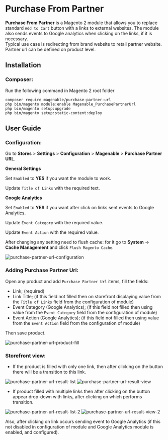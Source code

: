 # Purchase From Partner

**Purchase From Partner** is a Magento 2 module that allows you to replace standard `Add to Cart` button with a links to external websites. The module also sends events to Google analytics when clicking on the links, if it is necessary.<br>
Typical use case is redirecting from brand website to retail partner website. Partner url can be defined on product level.


## Installation

### Composer:

Run the following command in Magento 2 root folder

```
composer require magenable/purchase-partner-url
php bin/magento module:enable Magenable_PurchasePartnerUrl
php bin/magento setup:upgrade
php bin/magento setup:static-content:deploy
```

## User Guide

### Configuration:

Go to **Stores** > **Settings** > **Configuration** > **Magenable** > **Purchase Partner URL**.

**General Settings**

Set `Enabled` to **YES** if you want the module to work.

Update `Title of Links` with the required text.

**Google Analytics**

Set `Enabled` to **YES** if you want after click on links sent events to Google Analytics.

Update `Event Category` with the required value.

Update `Event Action` with the required value.

After changing any setting need to flush cache: for it go to **System** -> **Cache Management** and click `Flush Magento Cache`.

![purchase-partner-url-configuration](https://user-images.githubusercontent.com/34573954/130889492-54b59101-5b76-43dc-a697-71398b64d959.png)

### Adding Purchase Partner Url:

Open any product and add `Purchase Partner Url` items, fill the fields:

- Link; (required)
- Link Title; (if this field not filled then on storefront displaying value from the `Title of Links` field from the configuration of module)
- Event Category (Google Analytics); (if this field not filled then using value from the `Event Category` field from the configuration of module)
- Event Action (Google Analytics); (if this field not filled then using value from the `Event Action` field from the configuration of module)

Then save product.

![purchase-partner-url-product-fill](https://user-images.githubusercontent.com/34573954/130890434-4b452349-5170-41f0-8b85-2d72d164ed90.png)

### Storefront view:

- If the product is filled with only one link, then after clicking on the button there will be a transition to this link.

![purchase-partner-url-result-list](https://user-images.githubusercontent.com/34573954/130891887-6ddea932-c424-480f-9dae-21c2733c8713.png)
![purchase-partner-url-result-view](https://user-images.githubusercontent.com/34573954/130892282-74d5879d-7323-49e9-9d2c-f744bf90d4b1.png)

- If product filled with multiple links then after clicking on the button appear drop-down with links, after clicking on which performs transition.

![purchase-partner-url-result-list-2](https://user-images.githubusercontent.com/34573954/130892217-9add2c9d-abe7-4b6b-82c2-a1e3c8af0d4c.png)
![purchase-partner-url-result-view-2](https://user-images.githubusercontent.com/34573954/130892305-37ebba04-4a94-4e55-a852-2e07558c7ac6.png)

Also, after clicking on link occurs sending event to Google Analytics (if this not disabled in configuration of module and Google Analytics module is enabled, and configured).
